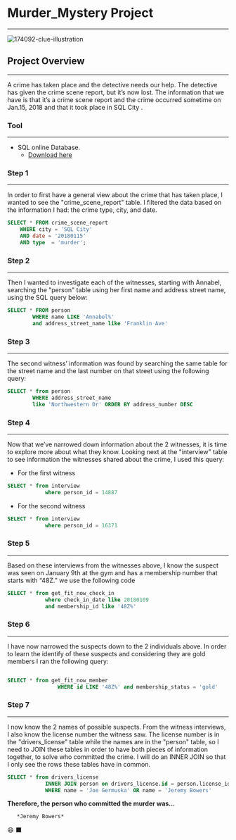 # Murder_Mystery Project
---

![174092-clue-illustration](https://github.com/Habdoll/Murder_Mystery/assets/145981715/a764c28b-4c83-42b0-a7f0-31b9a24472e0)


## Project Overview
---
A crime has taken place and the detective needs our help. The detective has given the crime scene report, but it’s now lost. The information that we have is that it’s a crime scene report and the crime occurred sometime on Jan.15, 2018 and that it took place in SQL City . 


### Tool
---
- SQL online Database.
  - [Download here](https://sqliteonline.com/)
  
### Step 1
---
In order to first have a general view about the crime that has taken place, I wanted to see the "crime_scene_report" table. I filtered the data based on the information I had: the crime type, city, and date.

```sql
SELECT * FROM crime_scene_report 
	WHERE city = 'SQL City' 
    AND date = '20180115' 
    AND type  = 'murder';
```


### Step 2
---
Then I wanted to investigate each of the witnesses, starting with Annabel, searching the "person" table using her first name and address street name, using the SQL query below:

```sql
SELECT * FROM person 
 		WHERE name LIKE 'Annabel%' 
        and address_street_name like 'Franklin Ave'
```


### Step 3
---
The second witness’ information was found by searching the same table for the street name and the last number on that street using the following query:

```sql
SELECT * from person 
		WHERE address_street_name 
        like 'Northwestern Dr' ORDER BY address_number DESC
```


### Step 4
---
Now that we’ve narrowed down information about the 2 witnesses, it is time to explore more about what they know. Looking next at the "interview" table to see information the witnesses shared about the crime, I used this query:
- For the first witness
```sql
SELECT * from interview 
			where person_id = 14887
```
- For the second witness
```sql
SELECT * from interview 
			where person_id = 16371
```


### Step 5
---
Based on these interviews from the witnesses above, I know the suspect was seen on January 9th at the gym and has a membership number that starts with “48Z.” 
we use the following code

```sql
SELECT * from get_fit_now_check_in 
			where check_in_date like 20180109 
            and membership_id like '48Z%'
```


### Step 6
---
I have now narrowed the suspects down to the 2 individuals above. In order to learn the identify of these suspects and considering they are gold members I ran the following query:

```sql

SELECT * from get_fit_now_member 
				WHERE id LIKE '48Z%' and membership_status = 'gold'
```


### Step 7
---
I now know the 2 names of possible suspects. From the witness interviews, I also know the license number the witness saw. The license number is in the "drivers_license" table while the names are in the "person" table, so I need to JOIN these tables in order to have both pieces of information together, to solve who committed the crime. I will do an INNER JOIN so that I only see the rows these tables have in common.

```sql
SELECT * from drivers_license 
			INNER JOIN person on drivers_license.id = person.license_id
            WHERE name = 'Joe Germuska' OR name = 'Jeremy Bowers'
```


 **Therefore, the person who committed the murder was…**
 
       *Jeremy Bowers*
😄
⬛

